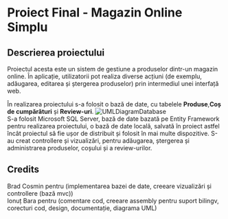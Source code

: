 # Proiect Final - Magazin Online Simplu
## Descrierea proiectului
Proiectul acesta este un sistem de gestiune a produselor dintr-un magazin online. În aplicație, utilizatorii pot realiza diverse acțiuni (de exemplu, adăugarea, editarea și ștergerea produselor) prin intermediul unei interfață web.

În realizarea proiectului s-a folosit o bază de date, cu tabelele __Produse__,__Coș de cumpărături__ și __Review-uri__.
![UMLDiagramDatabase](https://user-images.githubusercontent.com/76656855/213538735-cc4bd2ad-16bf-4674-949a-66b7ad21a46c.png)  
S-a folosit Microsoft SQL Server, bază de date bazată pe Entity Framework pentru realizarea proiectului, o bază de date locală, salvată în proiect astfel încât proiectul să fie ușor de distribuit și folosit în mai multe dispozitive.
S-au creat controllere și vizualizări, pentru adăugarea, ștergerea și administrarea produselor, coșului și a review-urilor.

## Credits
Brad Cosmin pentru (implementarea bazei de date, creeare vizualizări și controllere (bază mvc))  
Ionuț Bara pentru (comentare cod, creeare assembly pentru suport bilingv, corecturi cod, design, documentație, diagrama UML)
